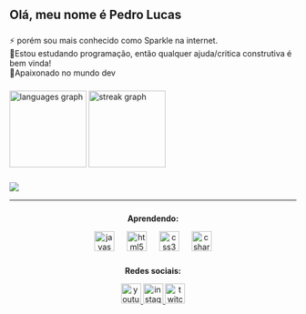 <h2 align="left">Olá, meu nome é Pedro Lucas</h2>

###

<p align="left">⚡ porém sou mais conhecido como Sparkle na internet.<br> 📖Estou estudando programação, então qualquer ajuda/critica construtiva é bem vinda!<br> 👾Apaixonado no mundo dev</p>

###

<div align="left">
  <img src="https://github-readme-stats.vercel.app/api/top-langs?username=Pedrlord&locale=en&hide_title=false&layout=compact&card_width=320&langs_count=5&theme=dark&hide_border=false&custom_title=Linguagens%20mais%20usadas" height="135" alt="languages graph"  />
  <img src="https://streak-stats.demolab.com?user=Pedrlord&locale=pt-br&mode=daily&theme=dark&hide_border=false&border_radius=5" height="135" alt="streak graph"  />
</div>

###

<img align="left" src="https://visitor-badge.laobi.icu/badge?page_id=Pedrlord.Pedrlord&right_color=orangered&left_text=PROFILE%20VIEWS"  />
<br>
<hr>


###



<p align="center"><strong>Aprendendo:</strong></p>

<div align="center" padding-top: 50px;>
  <img src="https://cdn.jsdelivr.net/gh/devicons/devicon/icons/javascript/javascript-original.svg" height="35" alt="javascript logo"  />
  <img width="14" />
  <img src="https://cdn.jsdelivr.net/gh/devicons/devicon/icons/html5/html5-original.svg" height="35" alt="html5 logo"  />
  <img width="14" />
  <img src="https://cdn.jsdelivr.net/gh/devicons/devicon/icons/css3/css3-original.svg" height="35" alt="css3 logo"  />
  <img width="14" />
  <img src="https://cdn.jsdelivr.net/gh/devicons/devicon/icons/csharp/csharp-original.svg" height="35" alt="csharp logo"  />
</div>

###

<p align="center"><strong>Redes sociais:</strong></p>
<div align="center">
  <a href="https://www.youtube.com/@LKzin460" target="_blank">
    <img src="https://img.shields.io/static/v1?message=Youtube&logo=youtube&label=&color=FF0000&logoColor=white&labelColor=&style=for-the-badge" height="35" alt="youtube logo"  />
  </a>
  <a href="https://www.instagram.com/pedrolucas_671/" target="_blank">
    <img src="https://img.shields.io/static/v1?message=Instagram&logo=instagram&label=&color=E4405F&logoColor=white&labelColor=&style=for-the-badge" height="35" alt="instagram logo"  />
  </a>
  <a href="https://www.twitch.tv/lkzinhox" target="_blank">
    <img src="https://img.shields.io/static/v1?message=Twitch&logo=twitch&label=&color=9146FF&logoColor=white&labelColor=&style=for-the-badge" height="35" alt="twitch logo"  />
  </a>
</div>

###

<br clear="both">

###
